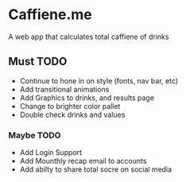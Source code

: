 # Caffiene.me
A web app that calculates total caffiene of drinks

## Must TODO
- Continue to hone in on style (fonts, nav bar, etc)
- Add transitional animations
- Add Graphics to drinks, and results page
- Change to brighter color pallet
- Double check drinks and values

### Maybe TODO
  - Add Login Support
  - Add Mounthly recap email to accounts
  - Add abilty to share total socre on social media

